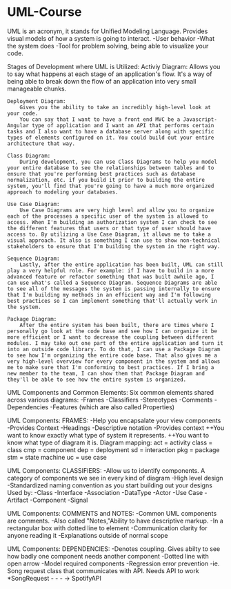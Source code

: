 # UML-Course
UML is an acronym, it stands for Unified Modeling Language.
Provides visual models of how a system is going to interact.
-User behavior
-What the system does
-Tool for problem solving, being able to visualize your code.

Stages of Development where UML is Utilized:
    Activiy Diagram: 
        Allows you to say what happens at each stage of an application's flow. It's a way of being able to break down the flow of an application into very small manageable chunks.

    Deployment Diagram:
        Gives you the ability to take an incredibly high-level look at your code.
        You can say that I want to have a front end MVC be a Javascript-Angular type of application and I want an API that performs certain tasks and I also want to have a database server along with specific types of elements configured on it. You could build out your entire architecture that way.

    Class Diagram:
        During development, you can use Class Diagrams to help you model your entire database to see the relationships between tables and to ensure that you're performing best practices such as database normalization, etc. if you build it prior to building the entire system, you'll find that you're going to have a much more organized approach to modeling your databases.

    Use Case Diagram:
        Use Case Diagrams are very high level and allow you to organize each of the processes a specific user of the system is allowed to access. When I'm building an authorization system I can check to see the different features that users or that type of user should have access to. By utilizing a Use Case Diagram, it allows me to take a visual approach. It also is something I can use to show non-technical stakeholders to ensure that I'm building the system in the right way.

    Sequence Diagram:
        Lastly, after the entire application has been built, UML can still play a very helpful role. For example: if I have to build in a more advanced feature or refactor something that was built awhile ago, I can use what's called a Sequence Diagram. Sequence Diagrams are able to see all of the messages the system is passing internally to ensure that I'm building my methods in an efficient way and I'm following best practices so I can implement something that'll actually work in the system.

    Package Diagram:
        After the entire system has been built, there are times where I personally go look at the code base and see how I can organize it be more efficient or I want to decrease the coupling between different modules. I may take out one part of the entire application and turn it into an outside code library. To do that, I can use a Package Diagram to see how I'm organizing the entire code base. That also gives me a very high-level overview for every component in the system and allows me to make sure that I'm conforming to best practices. If I bring a new member to the team, I can show them that Package Diagram and they'll be able to see how the entire system is organized.

UML Components and Common Elements:
    Six common elements shared across various diagrams:
        -Frames
        -Classifiers
        -Stereotypes
        -Comments
        -Dependencies
        -Features (which are also called Properties)

UML Components: FRAMES: 
    -Help you encapsalate your view components
    -Provides Context
    -Headings
    -Descriptive notation
    -Provides context
        ++You want to know exactly what type of system it represents.
        ++You want to know what type of diagram it is.
    Diagram mapping:
    act = activity
    class = class
    cmp = component
    dep = deployment
    sd = interaction
    pkg = package
    stm = state machine
    uc = use case

UML Components: CLASSIFIERS:
    -Allow us to identify components. A category of components we see in every kind of diagram
    -High level design
    -Standardized naming convention as you start building out your designs
        Used by:
        -Class
        -Interface
        -Association
        -DataType
        -Actor
        -Use Case
        -Artifact
        -Component
        -Signal

UML Components: COMMENTS and NOTES:
    -Common UML components are comments. 
    -Also called "Notes,"Ability to have descriptive markup.
    -In a rectangular box with dotted line to element
    -Communication clarity for anyone reading it
    -Explanations outside of normal scope

UML Components: DEPENDENCIES:
    -Denotes coupling. Gives abilty to see how badly one component needs another component
    -Dotted line with open arrow
    -Model required components 
    -Regression error prevention
    -ie. Song request class that communicates with API. Needs API to work
        *SongRequest - - - -> SpotifyAPI